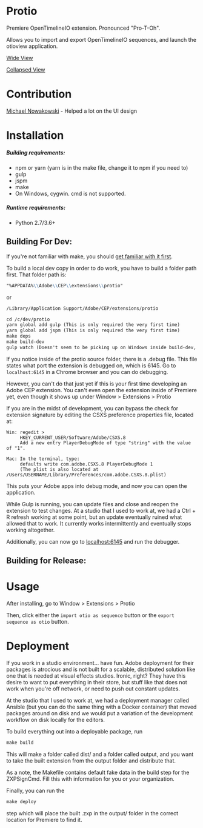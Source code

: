 Protio
========
Premiere OpenTimelineIO extension. Pronounced "Pro-T-Oh".

Allows you to import and export OpenTimelineIO sequences, and launch the otioview application.

[Wide View](https://github.com/alexwidener/protio/raw/master/img/protio_wide_view.PNG)

[Collapsed View](https://github.com/alexwidener/protio/raw/master/img/collapsed_view.PNG)

Contribution
=============
[Michael Nowakowski](https://github.com/pantsworth) - Helped a lot on the UI design


Installation
=============
##### Building requirements:

 - npm or yarn (yarn is in the make file, change it to npm if you need to)
 - gulp
 - jspm
 - make
 - On Windows, cygwin. cmd is not supported.
 
##### Runtime requirements:

 - Python 2.7/3.6+
 

## Building For Dev:

If you're not familiar with make, you should [get familiar with it first](https://www.gnu.org/software/make/#content).

To build a local dev copy in order to do work, you have to build a folder path first. That folder path is:

```markdown
"%APPDATA%\\Adobe\\CEP\\extensions\\protio"
```

or 

```markdown
/Library/Application Support/Adobe/CEP/extensions/protio
```


```markdown
cd /c/dev/protio
yarn global add gulp (This is only required the very first time)
yarn global add jspm (This is only required the very first time)
make deps
make build-dev
gulp watch (Doesn't seem to be picking up on Windows inside build-dev, need to look into this).
```

If you notice inside of the protio source folder, there is a .debug file. This file states what port the extension
is debugged on, which is 6145. Go to `localhost:6145` in a Chrome browser and you can do debugging.

However, you can't do that just yet if this is your first time developing an Adobe CEP extension. You can't even open the
extension inside of Premiere yet, even though it shows up under Window > Extensions > Protio

If you are in the midst of development, you can bypass the check for extension signature by editing the CSXS preference
properties file, located at:

```
Win: regedit >
     HKEY_CURRENT_USER/Software/Adobe/CSXS.8
     Add a new entry PlayerDebugMode of type "string" with the value of "1".
```

```
Mac: In the terminal, type: 
     defaults write com.adobe.CSXS.8 PlayerDebugMode 1
     (The plist is also located at /Users/USERNAME/Library/Preferences/com.adobe.CSXS.8.plist)
```

This puts your Adobe apps into debug mode, and now you can open the application.

While Gulp is running, you can update files and close and reopen the extension to test changes. At a studio that I used
to work at, we had a Ctrl + R refresh working at some point, but an update eventually ruined what allowed that to work.
It currently works intermittently and eventually stops working altogether.

Additionally, you can now go to [localhost:6145](http://localhost:6145) and run the debugger.

## Building for Release:


Usage
======
After installing, go to Window > Extensions > Protio

Then, click either the `import otio as sequence` button or the `export sequence as otio` button.


Deployment
===========
If you work in a studio environment... have fun. Adobe deployment for their packages is atrocious
and is not built for a scalable, distributed solution like one that is needed at visual effects studios. 
Ironic, right? They have this desire to want to put everything in their store, but stuff like that does not
work when you're off network, or need to push out constant updates.

At the studio that I used to work at, we had a deployment manager called Ansible (but you can do the same thing
with a Docker container) that moved packages around on disk and we would put a variation of the development 
workflow on disk locally for the editors. 

To build everything out into a deployable package, run 

```markdown
make build
```

This will make a folder called dist/ and a folder called output, and you want to take the built extension from the output
folder and distribute that.

As a note, the Makefile contains default fake data in the build step for the ZXPSignCmd. Fill this with information for
you or your organization.

Finally, you can run the

```markdown
make deploy
```

step which will place the built .zxp in the output/ folder in the correct location for Premiere to find it.
